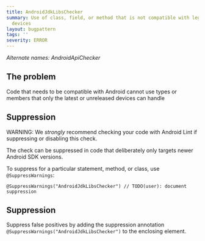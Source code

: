 ```yaml
---
title: AndroidJdkLibsChecker
summary: Use of class, field, or method that is not compatible with legacy Android
  devices
layout: bugpattern
tags: ''
severity: ERROR
---
```


<!--
*** AUTO-GENERATED, DO NOT MODIFY ***
To make changes, edit the @BugPattern annotation or the explanation in docs/bugpattern.
-->

_Alternate names: AndroidApiChecker_

## The problem
Code that needs to be compatible with Android cannot use types or members that
only the latest or unreleased devices can handle

## Suppression

WARNING: We _strongly_ recommend checking your code with Android Lint if
suppressing or disabling this check.

The check can be suppressed in code that deliberately only targets newer Android
SDK versions.

To suppress for a particular statement, method, or class, use
`@SuppressWarnings`:

```
@SuppressWarnings("AndroidJdkLibsChecker") // TODO(user): document suppression
```

## Suppression
Suppress false positives by adding the suppression annotation `@SuppressWarnings("AndroidJdkLibsChecker")` to the enclosing element.
